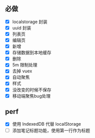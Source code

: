 ## 必做
* [x] localstorage 封装
* [x] uuid 封装
* [x] 列表页
* [x] 编辑页
* [x] 新增
* [x] 存储数据到本地缓存
* [x] 删除
* [x] 5m 限制处理
* [x] 去掉 vuex
* [x] 自动聚焦
* [x] 样式
* [x] 没改变的时候不保存
* [x] 移动端聚焦bug处理

## perf
* [x] 使用 IndexedDB 代替 localStorage
* [ ] 添加笔记标题功能，使用第一行作为标题
